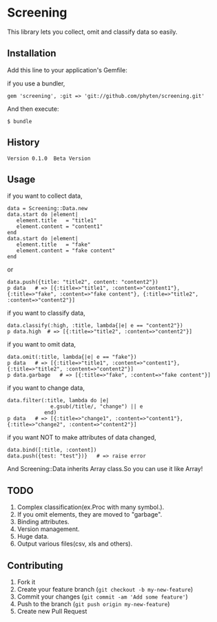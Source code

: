 # Screening

This library lets you collect, omit and classify data so easily.

## Installation

Add this line to your application's Gemfile:

if you use a bundler,

    gem 'screening', :git => 'git://github.com/phyten/screening.git'

And then execute:

    $ bundle

## History
    Version 0.1.0  Beta Version
    
## Usage
if you want to collect data,

    data = Screening::Data.new
    data.start do |element|
       element.title   = "title1"
       element.content = "content1"
    end
    data.start do |element|
       element.title   = "fake"
       element.content = "fake content"
    end
    
or

    data.push({title: "title2", content: "content2"})    
    p data   # => [{:title=>"title1", :content=>"content1"}, {:title=>"fake", :content=>"fake content"}, {:title=>"title2", :content=>"content2"}]

if you want to classify data,

    data.classify(:high, :title, lambda{|e| e == "content2"})
    p data.high  # => [{:title=>"title2", :content=>"content2"}]
    
if you want to omit data,

    data.omit(:title, lambda{|e| e == "fake"})
    p data   # => [{:title=>"title1", :content=>"content1"}, {:title=>"title2", :content=>"content2"}]
    p data.garbage   # => [{:title=>"fake", :content=>"fake content"}]

if you want to change data,

    data.filter(:title, lambda do |e|
                  e.gsub(/title/, "change") || e
                end)
    p data   # => [{:title=>"change1", :content=>"content1"}, {:title=>"change2", :content=>"content2"}]
                 
if you want NOT to make attributes of data changed,

    data.bind([:title, :content])
    data.push({test: "test"})}   # => raise error
    
And Screening::Data inherits Array class.So you can use it like Array!
    
## TODO
1. Complex classification(ex.Proc with many symbol.).
2. If you omit elements, they are moved to "garbage".
3. Binding attributes.
4. Version management.
5. Huge data.
6. Output various files(csv, xls and others).
    
## Contributing

1. Fork it
2. Create your feature branch (`git checkout -b my-new-feature`)
3. Commit your changes (`git commit -am 'Add some feature'`)
4. Push to the branch (`git push origin my-new-feature`)
5. Create new Pull Request

